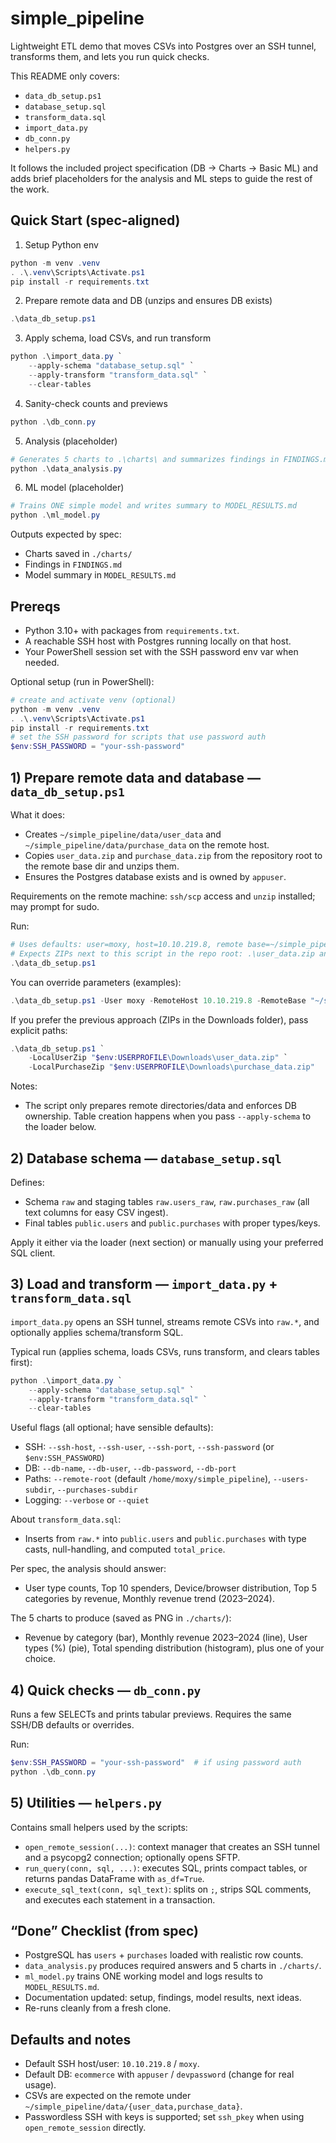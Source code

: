 # simple_pipeline

Lightweight ETL demo that moves CSVs into Postgres over an SSH tunnel, transforms them, and lets you run quick checks.

This README only covers:
- `data_db_setup.ps1`
- `database_setup.sql`
- `transform_data.sql`
- `import_data.py`
- `db_conn.py`
- `helpers.py`

It follows the included project specification (DB → Charts → Basic ML) and adds brief placeholders for the analysis and ML steps to guide the rest of the work.

## Quick Start (spec-aligned)

1) Setup Python env

```powershell
python -m venv .venv
. .\.venv\Scripts\Activate.ps1
pip install -r requirements.txt
```

2) Prepare remote data and DB (unzips and ensures DB exists)

```powershell
.\data_db_setup.ps1
```

3) Apply schema, load CSVs, and run transform

```powershell
python .\import_data.py `
	--apply-schema "database_setup.sql" `
	--apply-transform "transform_data.sql" `
	--clear-tables
```

4) Sanity-check counts and previews

```powershell
python .\db_conn.py
```

5) Analysis (placeholder)

```powershell
# Generates 5 charts to .\charts\ and summarizes findings in FINDINGS.md
python .\data_analysis.py
```

6) ML model (placeholder)

```powershell
# Trains ONE simple model and writes summary to MODEL_RESULTS.md
python .\ml_model.py
```

Outputs expected by spec:
- Charts saved in `./charts/`
- Findings in `FINDINGS.md`
- Model summary in `MODEL_RESULTS.md`

## Prereqs

- Python 3.10+ with packages from `requirements.txt`.
- A reachable SSH host with Postgres running locally on that host.
- Your PowerShell session set with the SSH password env var when needed.

Optional setup (run in PowerShell):

```powershell
# create and activate venv (optional)
python -m venv .venv
. .\.venv\Scripts\Activate.ps1
pip install -r requirements.txt
# set the SSH password for scripts that use password auth
$env:SSH_PASSWORD = "your-ssh-password"
```

## 1) Prepare remote data and database — `data_db_setup.ps1`

What it does:
- Creates `~/simple_pipeline/data/user_data` and `~/simple_pipeline/data/purchase_data` on the remote host.
- Copies `user_data.zip` and `purchase_data.zip` from the repository root to the remote base dir and unzips them.
- Ensures the Postgres database exists and is owned by `appuser`.

Requirements on the remote machine: `ssh/scp` access and `unzip` installed; may prompt for sudo.

Run:

```powershell
# Uses defaults: user=moxy, host=10.10.219.8, remote base=~/simple_pipeline
# Expects ZIPs next to this script in the repo root: .\user_data.zip and .\purchase_data.zip
.\data_db_setup.ps1
```

You can override parameters (examples):

```powershell
.\data_db_setup.ps1 -User moxy -RemoteHost 10.10.219.8 -RemoteBase "~/simple_pipeline" -DbName ecommerce -DbOwner appuser
```

If you prefer the previous approach (ZIPs in the Downloads folder), pass explicit paths:

```powershell
.\data_db_setup.ps1 `
	-LocalUserZip "$env:USERPROFILE\Downloads\user_data.zip" `
	-LocalPurchaseZip "$env:USERPROFILE\Downloads\purchase_data.zip"
```

Notes:
- The script only prepares remote directories/data and enforces DB ownership. Table creation happens when you pass `--apply-schema` to the loader below.

## 2) Database schema — `database_setup.sql`

Defines:
- Schema `raw` and staging tables `raw.users_raw`, `raw.purchases_raw` (all text columns for easy CSV ingest).
- Final tables `public.users` and `public.purchases` with proper types/keys.

Apply it either via the loader (next section) or manually using your preferred SQL client.

## 3) Load and transform — `import_data.py` + `transform_data.sql`

`import_data.py` opens an SSH tunnel, streams remote CSVs into `raw.*`, and optionally applies schema/transform SQL.

Typical run (applies schema, loads CSVs, runs transform, and clears tables first):

```powershell
python .\import_data.py `
	--apply-schema "database_setup.sql" `
	--apply-transform "transform_data.sql" `
	--clear-tables
```

Useful flags (all optional; have sensible defaults):
- SSH: `--ssh-host`, `--ssh-user`, `--ssh-port`, `--ssh-password` (or `$env:SSH_PASSWORD`)
- DB: `--db-name`, `--db-user`, `--db-password`, `--db-port`
- Paths: `--remote-root` (default `/home/moxy/simple_pipeline`), `--users-subdir`, `--purchases-subdir`
- Logging: `--verbose` or `--quiet`

About `transform_data.sql`:
- Inserts from `raw.*` into `public.users` and `public.purchases` with type casts, null-handling, and computed `total_price`.

Per spec, the analysis should answer:
- User type counts, Top 10 spenders, Device/browser distribution, Top 5 categories by revenue, Monthly revenue trend (2023–2024).

The 5 charts to produce (saved as PNG in `./charts/`):
- Revenue by category (bar), Monthly revenue 2023–2024 (line), User types (%) (pie), Total spending distribution (histogram), plus one of your choice.

## 4) Quick checks — `db_conn.py`

Runs a few SELECTs and prints tabular previews. Requires the same SSH/DB defaults or overrides.

Run:

```powershell
$env:SSH_PASSWORD = "your-ssh-password"  # if using password auth
python .\db_conn.py
```

## 5) Utilities — `helpers.py`

Contains small helpers used by the scripts:
- `open_remote_session(...)`: context manager that creates an SSH tunnel and a psycopg2 connection; optionally opens SFTP.
- `run_query(conn, sql, ...)`: executes SQL, prints compact tables, or returns pandas DataFrame with `as_df=True`.
- `execute_sql_text(conn, sql_text)`: splits on `;`, strips SQL comments, and executes each statement in a transaction.

## “Done” Checklist (from spec)

- PostgreSQL has `users` + `purchases` loaded with realistic row counts.
- `data_analysis.py` produces required answers and 5 charts in `./charts/`.
- `ml_model.py` trains ONE working model and logs results to `MODEL_RESULTS.md`.
- Documentation updated: setup, findings, model results, next ideas.
- Re-runs cleanly from a fresh clone.

## Defaults and notes

- Default SSH host/user: `10.10.219.8` / `moxy`.
- Default DB: `ecommerce` with `appuser` / `devpassword` (change for real usage).
- CSVs are expected on the remote under `~/simple_pipeline/data/{user_data,purchase_data}`.
- Passwordless SSH with keys is supported; set `ssh_pkey` when using `open_remote_session` directly.


